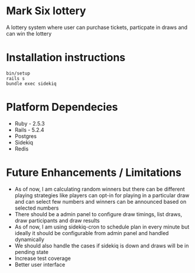 # Mark Six lottery
A lottery system where user can purchase tickets, particpate in draws and can win the lottery

# Installation instructions
```
bin/setup
rails s
bundle exec sidekiq
```

# Platform Dependecies
- Ruby - 2.5.3
- Rails - 5.2.4
- Postgres
- Sidekiq
- Redis

# Future Enhancements / Limitations
- As of now, I am calculating random winners but there can be different playing strategies like players can opt-in for playing in a particular draw and can select few numbers and winners can be announced based on selected numbers
- There should be a admin panel to configure draw timings, list draws, draw participants and draw results
- As of now, I am using sidekiq-cron to schedule plan in every minute but ideally it should be configurable from admin panel and handled dynamically
- We should also handle the cases if sidekiq is down and draws will be in pending state
- Increase test coverage
- Better user interface